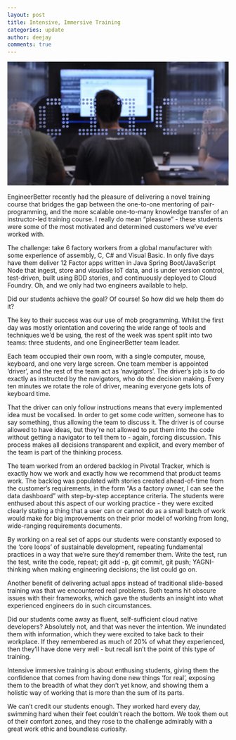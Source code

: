 ```yaml
---
layout: post
title: Intensive, Immersive Training
categories: update
author: deejay
comments: true
---
```

<img src="/images/blog/mobbing-window.jpg" class="fit image">

EngineerBetter recently had the pleasure of delivering a novel training course that bridges the gap between the one-to-one mentoring of pair-programming, and the more scalable one-to-many knowledge transfer of an instructor-led training course. I really do mean “pleasure” - these students were some of the most motivated and determined customers we’ve ever worked with.

The challenge: take 6 factory workers from a global manufacturer with some experience of assembly, C, C# and Visual Basic. In only five days have them deliver 12 Factor apps written in Java Spring Boot/JavaScript Node that ingest, store and visualise IoT data, and is under version control, test-driven, built using BDD stories, and continuously deployed to Cloud Foundry. Oh, and we only had two engineers available to help.

Did our students achieve the goal? Of course! So how did we help them do it?

<!--more-->

The key to their success was our use of mob programming. Whilst the first day was mostly orientation and covering the wide range of tools and techniques we’d be using, the rest of the week was spent split into two teams: three students, and one EngineerBetter team leader.

Each team occupied their own room, with a single computer, mouse, keyboard, and one very large screen. One team member is appointed ‘driver’, and the rest of the team act as ‘navigators’. The driver’s job is to do exactly as instructed by the navigators, who do the decision making. Every ten minutes we rotate the role of driver, meaning everyone gets lots of keyboard time.

That the driver can only follow instructions means that every implemented idea must be vocalised. In order to get some code written, someone has to say something, thus allowing the team to discuss it. The driver is of course allowed to have ideas, but they’re not allowed to put them into the code without getting a navigator to tell them to - again, forcing discussion. This process makes all decisions transparent and explicit, and every member of the team is part of the thinking process.

The team worked from an ordered backlog in Pivotal Tracker, which is exactly how we work and exactly how we recommend that product teams work. The backlog was populated with stories created ahead-of-time from the customer’s requirements, in the form “As a factory owner, I can see the data dashboard” with step-by-step acceptance criteria. The students were enthused about this aspect of our working practice - they were excited clearly stating a thing that a user can or cannot do as a small batch of work would make for big improvements on their prior model of working from long, wide-ranging requirements documents.

By working on a real set of apps our students were constantly exposed to the ‘core loops’ of sustainable development, repeating fundamental practices in a way that we’re sure they’d remember them. Write the test, run the test, write the code, repeat; git add -p, git commit, git push; YAGNI-thinking when making engineering decisions; the list could go on.

Another benefit of delivering actual apps instead of traditional slide-based training was that we encountered real problems. Both teams hit obscure issues with their frameworks, which gave the students an insight into what experienced engineers do in such circumstances.

Did our students come away as fluent, self-sufficient cloud native developers? Absolutely not, and that was never the intention. We inundated them with information, which they were excited to take back to their workplace. If they remembered as much of 20% of what they experienced, then they’ll have done very well - but recall isn’t the point of this type of training.

Intensive immersive training is about enthusing students, giving them the confidence that comes from having done new things ‘for real’, exposing them to the breadth of what they don’t yet know, and showing them a holistic way of working that is more than the sum of its parts.

We can’t credit our students enough. They worked hard every day, swimming hard when their feet couldn’t reach the bottom. We took them out of their comfort zones, and they rose to the challenge admirably with a great work ethic and boundless curiosity.

